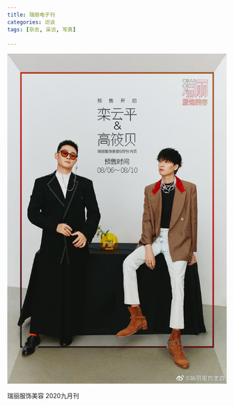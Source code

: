 ```yaml
---
title: 瑞丽电子刊
categories: 访谈
tags: [杂志, 采访, 写真]

---
```


![](https://raw.githubusercontent.com/rhenginium/image/main/img-161665174236706645e400013f9fcbb759dec3d4675ea.jpg)

瑞丽服饰美容 2020九月刊

